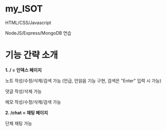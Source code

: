 # my_ISOT
HTML/CSS/Javascript

NodeJS/Express/MongoDB 연습

# 기능 간략 소개
**1. / = 인덱스 페이지**

노트 작성/수정/삭제/검색 가능 (언급, 안읽음 기능 구현, 검색은 "Enter" 입력 시 가능)

댓글 작성/삭제 가능

메모 작성/수정/삭제/검색 가능



**2. /chat = 채팅 페이지**

단체 채팅 가능
